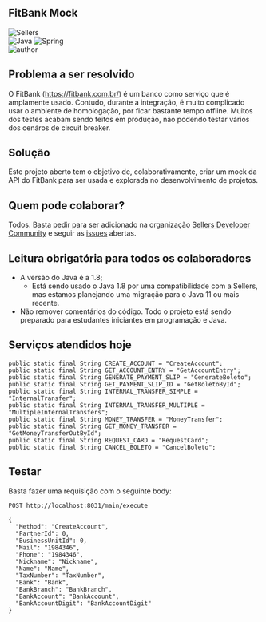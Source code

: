 ## FitBank Mock

![Sellers](https://img.shields.io/badge/project-%20Sellers%20Developer%20Community%20-orange) <br>
![Java](https://img.shields.io/badge/java-%23ED8B00.svg?style=for-the-badge&logo=java&logoColor=white)
![Spring](https://img.shields.io/badge/spring-%236DB33F.svg?style=for-the-badge&logo=spring&logoColor=white) <br>
![author](https://img.shields.io/badge/author-Marcelo%20Vieira-success)

## Problema a ser resolvido
O FitBank (https://fitbank.com.br/) é um banco como serviço que é amplamente usado. 
Contudo, durante a integração, é muito complicado usar o ambiente de homologação, por ficar bastante tempo offline.
Muitos dos testes acabam sendo feitos em produção, não podendo testar vários dos cenáros de circuit breaker.

## Solução
Este projeto aberto tem o objetivo de, colaborativamente, criar um mock da API do FitBank para ser usada e explorada no desenvolvimento de projetos.

## Quem pode colaborar?
Todos. Basta pedir para ser adicionado na organização [Sellers Developer Community](https://github.com/Sellers-Community) e seguir as [issues](https://github.com/Sellers-Community/fitbank-mock/issues) abertas.

## Leitura obrigatória para todos os colaboradores
* A versão do Java é a 1.8;
  * Está sendo usado o Java 1.8 por uma compatibilidade com a Sellers, mas estamos planejando uma migração para o Java 11 ou mais recente.
* Não remover comentários do código. Todo o projeto está sendo preparado para estudantes iniciantes em programação e Java.

## Serviços atendidos hoje
```
public static final String CREATE_ACCOUNT = "CreateAccount";
public static final String GET_ACCOUNT_ENTRY = "GetAccountEntry";
public static final String GENERATE_PAYMENT_SLIP = "GenerateBoleto";
public static final String GET_PAYMENT_SLIP_ID = "GetBoletoById";
public static final String INTERNAL_TRANSFER_SIMPLE = "InternalTransfer";
public static final String INTERNAL_TRANSFER_MULTIPLE = "MultipleInternalTransfers";
public static final String MONEY_TRANSFER = "MoneyTransfer";
public static final String GET_MONEY_TRANSFER = "GetMoneyTransferOutById";
public static final String REQUEST_CARD = "RequestCard";
public static final String CANCEL_BOLETO = "CancelBoleto";
```

## Testar
Basta fazer uma requisição com o seguinte body:

```
POST http://localhost:8031/main/execute
```

```
{
  "Method": "CreateAccount",
  "PartnerId": 0,
  "BusinessUnitId": 0,
  "Mail": "1984346",
  "Phone": "1984346",
  "Nickname": "Nickname",
  "Name": "Name",
  "TaxNumber": "TaxNumber",
  "Bank": "Bank",
  "BankBranch": "BankBranch",
  "BankAccount": "BankAccount",
  "BankAccountDigit": "BankAccountDigit"
}
```